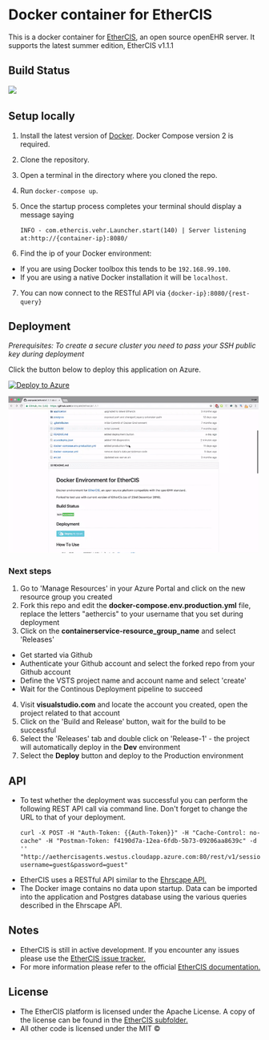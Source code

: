 # Docker container for EtherCIS
This is a docker container for <a href="https://github.com/ethercis/ethercis" target="_blank">EtherCIS</a>, an open source openEHR server. It supports the latest summer edition, EtherCIS v1.1.1

## Build Status

<img src="https://aethercis.visualstudio.com/_apis/public/build/definitions/2029b45d-6729-4066-afa6-6eb91653e010/1/badge"/>

## Setup locally

1. Install the latest version of <a href="https://www.docker.com" target="_blank">Docker</a>. Docker Compose version 2 is required.
2. Clone the repository.
3. Open a terminal in the directory where you cloned the repo.
4. Run `docker-compose up`.
5. Once the startup process completes your terminal should display a message saying

   ``` 
   INFO - com.ethercis.vehr.Launcher.start(140) | Server listening at:http://{container-ip}:8080/ 
   ```
6. Find the ip of your Docker environment:
  * If you are using Docker toolbox this tends to be `192.168.99.100`.
  * If you are using a native Docker installation it will be `localhost`.
7. You can now connect to the RESTful API via ``` {docker-ip}:8080/{rest-query} ```

## Deployment
*Prerequisites: To create a secure cluster you need to pass your SSH public key during deployment*

Click the button below to deploy this application on Azure.

[![Deploy to Azure](http://azuredeploy.net/deploybutton.png)](https://azuredeploy.net/)
</hr>
<img width=500 src="https://github.com/anznpatel/ethercis1.1.1/raw/master/images/deployment.gif">

### Next steps
1. Go to 'Manage Resources' in your Azure Portal and click on the new resource group you created
2. Fork this repo and edit the **docker-compose.env.production.yml** file, replace the letters "aethercis" to your username that you set during deployment
3. Click on the **containerservice-resource_group_name** and select 'Releases' 
  * Get started via Github
  * Authenticate your Github account and select the forked repo from your Github account
  * Define the VSTS project name and account name and select 'create'
  * Wait for the Continous Deployment pipeline to succeed
4. Visit **visualstudio.com** and locate the account you created, open the project related to that account
5. Click on the 'Build and Release' button, wait for the build to be successful
6. Select the 'Releases' tab and double click on 'Release-1' - the project will automatically deploy in the **Dev** environment
7. Select the **Deploy** button and deploy to the Production environment

## API

* To test whether the deployment was successful you can perform the following REST API call via command line. Don't forget to change the URL to that of your deployment.
   ``` 
   curl -X POST -H "Auth-Token: {{Auth-Token}}" -H "Cache-Control: no-cache" -H "Postman-Token: f4190d7a-12ea-6fdb-5b73-09206aa8639c" -d '' "http://aethercisagents.westus.cloudapp.azure.com:80/rest/v1/session?username=guest&password=guest" 
   ```
* EtherCIS uses a RESTful API similar to the <a href="https://code4health.org/platform/open_interfaces_apis/ehrscape/ehrscape_api_reference" target="_blank">Ehrscape API.</a>
* The Docker image contains no data upon startup. Data can be imported into the application and Postgres database using the various queries described in the Ehrscape API.

## Notes

* EtherCIS is still in active development. If you encounter any issues please use the <a href="https://github.com/ethercis/ethercis/issues" target="_blank">EtherCIS issue tracker.</a>
* For more information please refer to the official <a href="https://github.com/ethercis/ethercis/tree/master/doc" target="_blank">EtherCIS documentation.</a>

## License

* The EtherCIS platform is licensed under the Apache License. A copy of the license can be found in the <a href="https://github.com/anznpatel/docker-ethercis/tree/master/application/ethercis-1.1.1" target="_blank">EtherCIS subfolder.</a>
* All other code is licensed under the MIT ©
